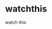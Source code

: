 watchthis
=========

watch this









































































































































































